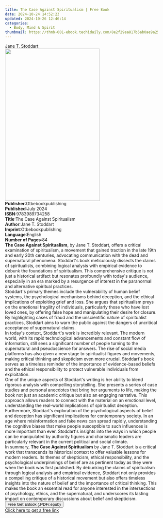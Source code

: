 ```yaml
---
title: The Case Against Spiritualism | Free Book
date: 2024-10-24 14:52:23
updated: 2024-10-26 12:46:14
categories:
  - Body, Mind & Spirit
thumbnail: https://thmb-001-ebook.techidaily.com/8e2f29ea817b5ab0ae9a251229e21c71aa74c66141bd42564da13fe348751670.jpg
---
```

<main id="book-container">
  <div class="flex flex-col">
    <div class="book-brief flex-1 py-6 px-4 sm:p-6 md:py-10 md:px-8">
      <!-- brief-->
      <div class="book-brief-main">Jane T. Stoddart</div>
    </div>
    <div
      class="book-meta-info flex-1 grid gap-4 col-start-1 col-end-3 row-start-1 sm:mb-6 sm:grid-cols-4 lg:gap-6 lg:col-start-2 lg:row-end-6 lg:row-span-6 lg:mb-0"
    >
      <div
        class="book-meta-info-left place-content-center mt-4 p-4 text-sm leading-6 col-start-2 col-span-2 dark:text-slate-400"
      >
        <img
          class="w-full h-500 object-cover rounded-lg sm:h-255 sm:col-span-2 lg:col-span-full"
          src="https://img-001-ebook.techidaily.com/8e5b7f7a9af3d8bf0bdc7679f2d14b312f801203f1e56b195ce58df2f24e5f93.jpg"
          alt=""
          width="312"
          height="500"
        />
      </div>
      <div
        class="book-meta-info-right mt-2 col-start-1 row-start-2 col-span-3 self-center"
      >
        <!-- meta data  -->
        <div class="flex flex-col px-4 md:px-8">
          <div class="flex-1">
            <strong>Publisher</strong>:<span class="px-2"
              >Otbebookpublishing</span
            >
          </div>
          <div class="flex-1">
            <strong>Published</strong>:<span class="px-2">July 2024</span>
          </div>
          <div class="flex-1">
            <strong>ISBN</strong>:<span class="px-2">9783989734258</span>
          </div>
          <div class="flex-1">
            <strong>Title</strong>:<span class="px-2"
              >The Case Against Spiritualism</span
            >
          </div>
          <div class="flex-1">
            <strong>Author</strong>:<span class="px-2">Jane T. Stoddart</span>
          </div>
          <div class="flex-1">
            <strong>Imprint</strong>:<span class="px-2"
              >Otbebookpublishing</span
            >
          </div>
          <div class="flex-1">
            <strong>Language</strong>:<span class="px-2">English</span>
          </div>
          <div class="flex-1">
            <strong>Number of Pages</strong>:<span class="px-2">84</span>
          </div>
        </div>
      </div>
    </div>
    <div class="book-description flex-1 py-6 px-4 sm:p-6 md:py-10 md:px-8">
      <div class="book-description-main">
        <div accordion-content="" id="description">
          <b>The Case Against Spiritualism</b>, by Jane T. Stoddart, offers a
          critical examination of spiritualism, a movement that gained traction
          in the late 19th and early 20th centuries, advocating communication
          with the dead and supernatural phenomena. Stoddart's book meticulously
          dissects the claims of spiritualists, combining logical analysis with
          empirical evidence to debunk the foundations of spiritualism. This
          comprehensive critique is not just a historical artifact but resonates
          profoundly with today's audience, especially in an era marked by a
          resurgence of interest in the paranormal and alternative spiritual
          practices.<br />Stoddart's primary themes include the vulnerability of
          human belief systems, the psychological mechanisms behind deception,
          and the ethical implications of exploiting grief and loss. She argues
          that spiritualism preys on the emotional fragility of individuals,
          particularly those who have lost loved ones, by offering false hope
          and manipulating their desire for closure. By highlighting cases of
          fraud and the unscientific nature of spiritualist practices, Stoddart
          aims to warn the public against the dangers of uncritical acceptance
          of supernatural claims.<br />In today's context, Stoddart's work is
          incredibly relevant. The modern world, with its rapid technological
          advancements and constant flow of information, still sees a
          significant number of people turning to the supernatural and
          pseudoscience for answers. The rise of social media platforms has also
          given a new stage to spiritualist figures and movements, making
          critical thinking and skepticism even more crucial. Stoddart's book
          serves as a timeless reminder of the importance of evidence-based
          beliefs and the ethical responsibility to protect vulnerable
          individuals from exploitation.<br />One of the unique aspects of
          Stoddart's writing is her ability to blend rigorous analysis with
          compelling storytelling. She presents a series of case studies and
          personal anecdotes that bring her arguments to life, making the book
          not just an academic critique but also an engaging narrative. This
          approach allows readers to connect with the material on an emotional
          level, understanding the real-world implications of spiritualist
          deception.<br />Furthermore, Stoddart's exploration of the
          psychological aspects of belief and deception has significant
          implications for contemporary society. In an age where misinformation
          and fake news can spread rapidly, understanding the cognitive biases
          that make people susceptible to such influences is more important than
          ever. Stoddart's insights into the ways in which people can be
          manipulated by authority figures and charismatic leaders are
          particularly relevant in the current political and social climate.<br />In
          summary, <b>The Case Against Spiritualism</b> by Jane T. Stoddart is a
          critical work that transcends its historical context to offer valuable
          lessons for modern readers. Its themes of skepticism, ethical
          responsibility, and the psychological underpinnings of belief are as
          pertinent today as they were when the book was first published. By
          debunking the claims of spiritualism through logical analysis and
          empirical evidence, Stoddart not only provides a compelling critique
          of a historical movement but also offers timeless insights into the
          nature of belief and the importance of critical thinking. This makes
          the book an essential read for anyone interested in the intersections
          of psychology, ethics, and the supernatural, and underscores its
          lasting impact on contemporary discussions about belief and
          skepticism.
        </div>
        <div class="accordion-fader"></div>
      </div>
    </div>
    <div class="book-excerpts flex-1 py-6 px-4 sm:p-6 md:py-10 md:px-8"></div>
    <div
      class="book-about-author flex-1 py-6 px-4 sm:p-6 md:py-10 md:px-8"
    ></div>
    <div class="book-free-get flex-1 py-6 px-4 sm:p-6 md:py-10 md:px-8">
      <button
        id="btn-free-get"
        class="bg-blue-500 hover:bg-blue-700 text-white font-bold py-2 px-4 rounded"
      >
        Free Get EBook (.PDF/.epub)
      </button>
      <div id="countdown-display" class="px-2 text-lg mt-2"></div>
      <a
        id="free-link"
        class="hidden bg-blue-500 hover:bg-blue-700 text-white font-bold py-2 px-4 rounded"
        href="https://www.ebooks.com/en-us/book/211402844/the-case-against-spiritualism/jane-t-stoddart/"
        target="_blank"
        >Click here to get a free link</a
      >
    </div>
    <script>
      let countdownTime = 0;
      let countdownInterval = null;
      document
        .getElementById('btn-free-get')
        .addEventListener('click', startCountdown);
      function startCountdown() {
        countdownTime = new Date().getTime() + 60000 * 3;
        countdownInterval = setInterval(updateCountdown, 1000);
        document.getElementById('btn-free-get').disabled = true;
        document
          .getElementById('btn-free-get')
          .classList.add('bg-gray-500', 'cursor-not-allowed');
      }
      function updateCountdown() {
        let currentTime = new Date().getTime();
        let timeLeft = countdownTime - currentTime;
        let secondsLeft = Math.floor(timeLeft / 1000);
        document.getElementById('countdown-display').innerHTML =
          `Remaining time: ${secondsLeft} seconds.`;
        if (secondsLeft <= 0) {
          clearInterval(countdownInterval);
          document.getElementById('btn-free-get').classList.add('hidden');
          document.getElementById('free-link').classList.remove('hidden');
          document.getElementById('countdown-display').innerHTML = '';
        }
      }
    </script>
  </div>
</main>
